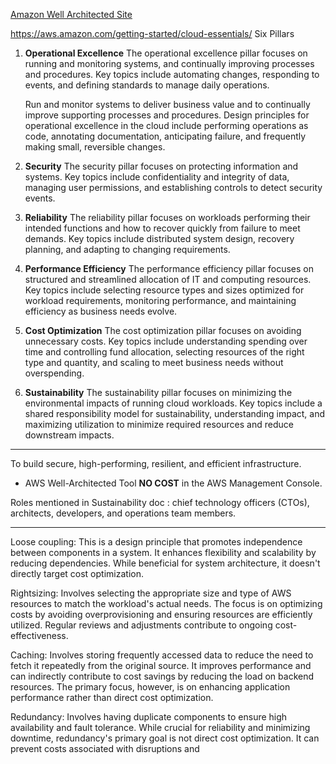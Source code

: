 [Amazon Well Architected Site](https://aws.amazon.com/architecture/well-architected/?nc1=h_ls&wa-lens-whitepapers.sort-by=item.additionalFields.sortDate&wa-lens-whitepapers.sort-order=desc&wa-guidance-whitepapers.sort-by=item.additionalFields.sortDate&wa-guidance-whitepapers.sort-order=desc)

https://aws.amazon.com/getting-started/cloud-essentials/
Six Pillars
1. **Operational Excellence**
   The operational excellence pillar focuses on running and monitoring systems, and continually improving processes and procedures. Key topics include automating changes, responding to events, and defining standards to manage daily operations.

   Run and monitor systems to deliver business value and to continually improve supporting processes and procedures. Design principles for operational excellence in the cloud include performing operations as code, annotating documentation, anticipating failure, and frequently making small, reversible changes.
1. **Security**
   The security pillar focuses on protecting information and systems. Key topics include confidentiality and integrity of data, managing user permissions, and establishing controls to detect security events.
3. **Reliability**
   The reliability pillar focuses on workloads performing their intended functions and how to recover quickly from failure to meet demands. Key topics include distributed system design, recovery planning, and adapting to changing requirements.
4. **Performance Efficiency**
   The performance efficiency pillar focuses on structured and streamlined allocation of IT and computing resources. Key topics include selecting resource types and sizes optimized for workload requirements, monitoring performance, and maintaining efficiency as business needs evolve.
5. **Cost Optimization**
   The cost optimization pillar focuses on avoiding unnecessary costs. Key topics include understanding spending over time and controlling fund allocation, selecting resources of the right type and quantity, and scaling to meet business needs without overspending.
6. **Sustainability**
   The sustainability pillar focuses on minimizing the environmental impacts of running cloud workloads. Key topics include a shared responsibility model for sustainability, understanding impact, and maximizing utilization to minimize required resources and reduce downstream impacts.
---

To build secure, high-performing, resilient, and efficient infrastructure.
- AWS Well-Architected Tool **NO COST** in the AWS Management Console.

Roles mentioned in Sustainability doc : chief technology officers (CTOs), architects, developers, and operations team members.

---

Loose coupling: This is a design principle that promotes independence between components in a system. It enhances flexibility and scalability by reducing dependencies. While beneficial for system architecture, it doesn't directly target cost optimization. 

Rightsizing: Involves selecting the appropriate size and type of AWS resources to match the workload's actual needs. The focus is on optimizing costs by avoiding overprovisioning and ensuring resources are efficiently utilized. Regular reviews and adjustments contribute to ongoing cost-effectiveness. 

Caching: Involves storing frequently accessed data to reduce the need to fetch it repeatedly from the original source. It improves performance and can indirectly contribute to cost savings by reducing the load on backend resources. The primary focus, however, is on enhancing application performance rather than direct cost optimization. 

Redundancy: Involves having duplicate components to ensure high availability and fault tolerance. While crucial for reliability and minimizing downtime, redundancy's primary goal is not direct cost optimization. It can prevent costs associated with disruptions and